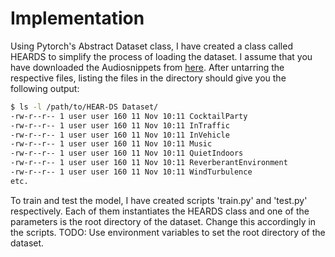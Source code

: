 # Implementation 

Using Pytorch's Abstract Dataset class, I have created a class called HEARDS 
to simplify the process of loading the dataset. I assume that you have 
downloaded the Audiosnippets from [here](https://download.hz-ol.de/hear-ds-data/HEAR-DS/AudioSnippets/AudioSnippets-ITC-16kHz/).
After untarring the respective files, listing the files in the directory should
give you the following output:

```bash
$ ls -l /path/to/HEAR-DS Dataset/ 
-rw-r--r-- 1 user user 160 11 Nov 10:11 CocktailParty
-rw-r--r-- 1 user user 160 11 Nov 10:11 InTraffic
-rw-r--r-- 1 user user 160 11 Nov 10:11 InVehicle
-rw-r--r-- 1 user user 160 11 Nov 10:11 Music
-rw-r--r-- 1 user user 160 11 Nov 10:11 QuietIndoors
-rw-r--r-- 1 user user 160 11 Nov 10:11 ReverberantEnvironment
-rw-r--r-- 1 user user 160 11 Nov 10:11 WindTurbulence
etc.
```

To train and test the model, I have created scripts 'train.py' and 'test.py' 
respectively. Each of them instantiates the HEARDS class and one of the parameters 
is the root directory of the dataset. Change this accordingly in the scripts.
TODO: Use environment variables to set the root directory of the dataset.